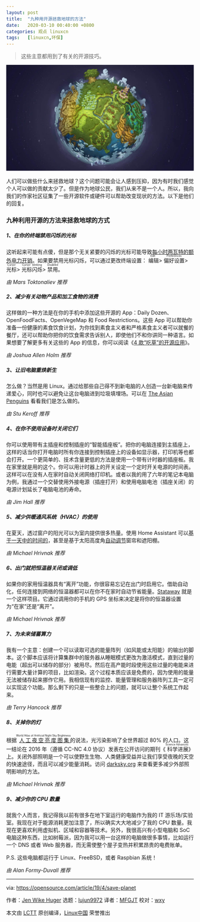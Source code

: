 ```yaml
---
layout: post
title:	"九种用开源拯救地球的方法"
date:	2020-03-10 00:40:00 +0800 
categories:	观点 linuxcn 
tags:	[linuxcn,环保]
---
```




> 
> 这些主意都用到了有关的开源技巧。
> 
> 
> 


![](/Asserts/Images/album/202003/10/004034vbl5qb5lbij66zil.jpg)


人们可以做些什么来拯救地球？这个问题可能会让人感到压抑，因为有时我们感觉个人可以做的贡献太少了。但是作为地球公民，我们从来不是一个人。所以，我向我们的作家社区征集了一些开源软件或硬件可以帮助改变现状的方法。以下是他们的回复。


### 九种利用开源的方法来拯救地球的方式


##### 1、在你的终端禁用闪烁的光标


这听起来可能有点傻，但是那个无关紧要的闪烁的光标可能导致[每小时两瓦特的额外电力开销](https://www.redhat.com/archives/fedora-devel-list/2009-January/msg02406.html)。如果要禁用光标闪烁，可以通过更改终端设置：<ruby> 编辑 <rt>  Edit </rt></ruby> > <ruby> 偏好设置 <rt>  Preferences </rt></ruby> > <ruby> 光标 <rt>  Cursor </rt></ruby> > <ruby> 光标闪烁 <rt>  Cursor blinking </rt></ruby> > <ruby> 禁用 <rt>  Disabled </rt></ruby>。


*由 Mars Toktonaliev 推荐*


##### 2、减少有关动物产品和加工食物的消费


这样做的一种方法是在你的手机中添加这些开源的 App：Daily Dozen、OpenFoodFacts、OpenVegeMap 和 Food Restrictions。这些 App 可以帮助你准备一份健康的素食饮食计划，为你找到素食主义者和严格素食主义者可以就餐的餐厅，还可以帮助你把你的饮食需求告诉别人，即使他们不和你讲同一种语言。如果想要了解更多有关这些的 App 的信息，你可以阅读《[4 款“吃草”的开源应用](/article-10926-1.html)》。


*由 Joshua Allen Holm 推荐*


##### 3、让旧电脑重焕新生


怎么做？当然是用 Linux。通过给那些自己得不到新电脑的人创造一台新电脑来传递爱心，同时也可以避免让这台电脑进到垃圾填埋场。可以在 [The Asian Penguins](https://opensource.com/article/19/2/asian-penguins-close-digital-divide) 看看我们是怎么做的。


*由 Stu Keroff 推荐*


##### 4、在你不使用设备时关闭它们


你可以使用带有主插座和控制插座的“智能插座板”。把你的电脑连接到主插座上，这样的话当你打开电脑时所有你连接到控制插座上的设备如显示器，打印机等也都会打开。一个更简单的、技术含量更低的方法是使用一个带有计时器的插座板。我在家里就是用的这个。你可以用计时器上的开关设定一个定时开关电源的时间表。这样可以在没有人在家时自动关闭网络打印机。或者以我的用了六年的笔记本电脑为例，我通过一个交替使用外接电源（插座打开）和使用电脑电池（插座关闭）的电源计划延长了电脑电池的寿命。


*由 Jim Hall 推荐*


##### 5、减少供暖通风系统（HVAC）的使用


在夏天，透过窗户的阳光可以为室内提供很多热量。使用 Home Assistant 可以[基于一天中的时间的](https://www.home-assistant.io/components/cover/)，甚至是基于太阳高度角[自动调节](https://www.home-assistant.io/docs/automation/trigger/#sun-trigger)窗帘和遮阳棚。


*由 Michael Hrivnak 推荐*


##### 6、出门就把恒温器关闭或调低


如果你的家用恒温器具有“离开”功能，你很容易忘记在出门时启用它。借助自动化，任何连接到网络的恒温器都可以在你不在家时自动节省能量。[Stataway](https://github.com/mhrivnak/stataway) 就是一个这样项目。它通过调用你的手机的 GPS 坐标来决定是将你的恒温器设置为“在家”还是“离开”。


*由 Michael Hrivnak 推荐*


##### 7、为未来储蓄算力


我有一个主意：创建一个可以读取可选的能量阵列（如风能或太阳能）的输出的脚本。这个脚本应该将计算集群中的服务器从睡眠模式更改为激活模式，直到过量的电能（超出可以储存的部分）被用尽。然后在高产能时段使用这些过量的电能来进行需要大量计算的项目，比如渲染。这个过程本质应该是免费的，因为使用的能量无法被储存起来挪作它用。我相信现有的监控、能量管理和服务器阵列工具一定可以实现这个功能。那么剩下的只是一些整合上的问题，就可以让整个系统工作起来。


*由 Terry Hancock 推荐*


##### 8、关掉你的灯


根据<ruby> <a href="http://advances.sciencemag.org/content/2/6/e1600377">  人工夜空亮度图集 </a> <rt>  World Atlas of Artificial Night Sky Brightness </rt></ruby>的说法，光污染影响了全世界超过 80% 的人口。这一结论在 2016 年（遵循 CC-NC 4.0 协议）发表在公开访问的期刊《<ruby> 科学进展 <rt>  Science Advances </rt></ruby>》上。关闭外部照明是一个可以使野生生物、人类健康受益并让我们享受夜晚的天空的快速途径，而且可以减少能量消耗。访问 [darksky.org](http://darksky.org/) 来查看更多减少外部照明影响的方法。


*由 Michael Hrivnak 推荐*


##### 9、减少你的 CPU 数量


就我个人而言，我记得我以前有很多在地下室运行的电脑作为我的 IT 游乐场/实验室。我现在对于能源消耗更加注意了，所以确实大大地减少了我的 CPU 数量。我现在更喜欢利用虚拟机、区域和容器等技术。另外，我很高兴有小型电脑和 SoC 电脑这种东西，比如树莓派，因为我可以用一台这样的电脑做很多事情，比如运行一个 DNS 或者 Web 服务器，而无需使整个屋子变热并积累昂贵的电费账单。


P.S. 这些电脑都运行于 Linux、FreeBSD，或者 Raspbian 系统！


*由 Alan Formy-Duvall 推荐*




---


via: <https://opensource.com/article/19/4/save-planet>


作者：[Jen Wike Huger](https://opensource.com/users/jen-wike/users/alanfdoss/users/jmpearce)  选题：[lujun9972](https://github.com/lujun9972) 译者：[MFGJT](https://github.com/MFGJT) 校对：[wxy](https://github.com/wxy)


本文由 [LCTT](https://github.com/LCTT/TranslateProject) 原创编译，[Linux中国](https://linux.cn/) 荣誉推出
